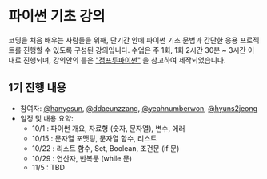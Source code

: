 # 파이썬 기초 강의 

코딩을 처음 배우는 사람들을 위해, 단기간 안에 파이썬 기초 문법과 간단한 응용 프로젝트를 진행할 수 있도록 구성된 강의입니다. 
수업은 주 1회, 1회 2시간 30분 ~ 3시간 이내로 진행되며, 강의안의 틀은 ["점프투파이썬"](https://wikidocs.net/book/1) 을 참고하여 제작되었습니다. 

## 1기 진행 내용 
- 참여자: [@hanyesun](https://github.com/hanyesun), [@ddaeunzzang](https://github.com/ddaeunzzang), [@yeahnumberwon](https://github.com/yeahnumberwon), [@hyuns2jeong](https://github.com/hyuns2jeong)
- 일정 및 내용 요약:
  - 10/1 : 파이썬 개요, 자료형 (숫자, 문자열), 변수, 에러
  - 10/15 : 문자열 포맷팅, 문자열 함수, 리스트
  - 10/22 : 리스트 함수, Set, Boolean, 조건문 (if 문)
  - 10/29 : 연산자, 반복문 (while 문)
  - 11/5 : TBD
